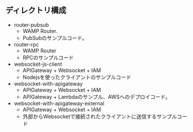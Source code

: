 ## ディレクトリ構成
- router-pubsub
    - WAMP Router.
    - PubSubのサンプルコード。
- router-rpc
    - WAMP Router
    - RPCのサンプルコード
- websocket-js-client
    - APIGateway + Websocket + IAM
    - Nodejsを使ったクライアントのサンプルコード
- websocket-with-apigateway
  - APIGateway + Websocket + IAM
  - APIGateway + Lambdaのサンプル、AWSへのデプロイコード。
- websocket-with-apigateway-external
    - APIGateway + Websocket + IAM
    - 外部からWebsocketで接続されたクライアントに送信するサンプルコード
